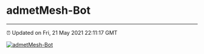 # admetMesh-Bot
---
⏰ Updated on Fri, 21 May 2021 22:11:17 GMT

[![admetMesh-Bot](https://github.com/kotori-y/admetMesh-bot/actions/workflows/main.yml/badge.svg)](https://github.com/kotori-y/admetMesh-bot/actions/workflows/main.yml)

